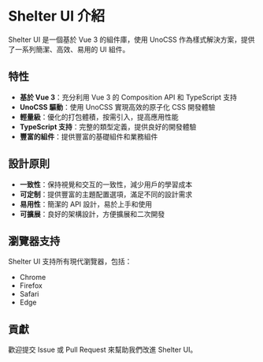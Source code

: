 # Shelter UI 介紹

Shelter UI 是一個基於 Vue 3 的組件庫，使用 UnoCSS 作為樣式解決方案，提供了一系列簡潔、高效、易用的 UI 組件。

## 特性

- **基於 Vue 3**：充分利用 Vue 3 的 Composition API 和 TypeScript 支持
- **UnoCSS 驅動**：使用 UnoCSS 實現高效的原子化 CSS 開發體驗
- **輕量級**：優化的打包體積，按需引入，提高應用性能
- **TypeScript 支持**：完整的類型定義，提供良好的開發體驗
- **豐富的組件**：提供豐富的基礎組件和業務組件

## 設計原則

- **一致性**：保持視覺和交互的一致性，減少用戶的學習成本
- **可定制**：提供豐富的主題配置選項，滿足不同的設計需求
- **易用性**：簡潔的 API 設計，易於上手和使用
- **可擴展**：良好的架構設計，方便擴展和二次開發

## 瀏覽器支持

Shelter UI 支持所有現代瀏覽器，包括：

- Chrome
- Firefox
- Safari
- Edge

## 貢獻

歡迎提交 Issue 或 Pull Request 來幫助我們改進 Shelter UI。